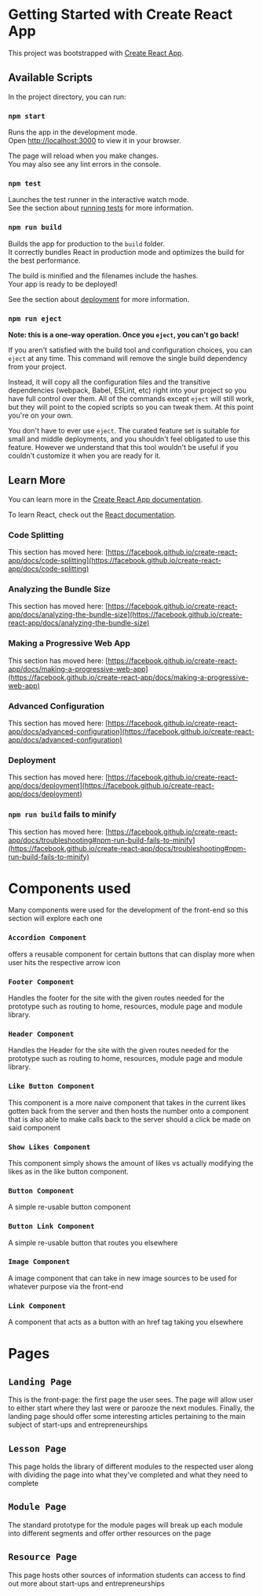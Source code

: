 # Getting Started with Create React App

This project was bootstrapped with [Create React App](https://github.com/facebook/create-react-app).

## Available Scripts

In the project directory, you can run:

### `npm start`

Runs the app in the development mode.\
Open [http://localhost:3000](http://localhost:3000) to view it in your browser.

The page will reload when you make changes.\
You may also see any lint errors in the console.

### `npm test`

Launches the test runner in the interactive watch mode.\
See the section about [running tests](https://facebook.github.io/create-react-app/docs/running-tests) for more information.

### `npm run build`

Builds the app for production to the `build` folder.\
It correctly bundles React in production mode and optimizes the build for the best performance.

The build is minified and the filenames include the hashes.\
Your app is ready to be deployed!

See the section about [deployment](https://facebook.github.io/create-react-app/docs/deployment) for more information.

### `npm run eject`

**Note: this is a one-way operation. Once you `eject`, you can't go back!**

If you aren't satisfied with the build tool and configuration choices, you can `eject` at any time. This command will remove the single build dependency from your project.

Instead, it will copy all the configuration files and the transitive dependencies (webpack, Babel, ESLint, etc) right into your project so you have full control over them. All of the commands except `eject` will still work, but they will point to the copied scripts so you can tweak them. At this point you're on your own.

You don't have to ever use `eject`. The curated feature set is suitable for small and middle deployments, and you shouldn't feel obligated to use this feature. However we understand that this tool wouldn't be useful if you couldn't customize it when you are ready for it.

## Learn More

You can learn more in the [Create React App documentation](https://facebook.github.io/create-react-app/docs/getting-started).

To learn React, check out the [React documentation](https://reactjs.org/).

### Code Splitting

This section has moved here: [https://facebook.github.io/create-react-app/docs/code-splitting](https://facebook.github.io/create-react-app/docs/code-splitting)

### Analyzing the Bundle Size

This section has moved here: [https://facebook.github.io/create-react-app/docs/analyzing-the-bundle-size](https://facebook.github.io/create-react-app/docs/analyzing-the-bundle-size)

### Making a Progressive Web App

This section has moved here: [https://facebook.github.io/create-react-app/docs/making-a-progressive-web-app](https://facebook.github.io/create-react-app/docs/making-a-progressive-web-app)

### Advanced Configuration

This section has moved here: [https://facebook.github.io/create-react-app/docs/advanced-configuration](https://facebook.github.io/create-react-app/docs/advanced-configuration)

### Deployment

This section has moved here: [https://facebook.github.io/create-react-app/docs/deployment](https://facebook.github.io/create-react-app/docs/deployment)

### `npm run build` fails to minify

This section has moved here: [https://facebook.github.io/create-react-app/docs/troubleshooting#npm-run-build-fails-to-minify](https://facebook.github.io/create-react-app/docs/troubleshooting#npm-run-build-fails-to-minify)

# Components used
Many components were used for the development of the front-end so this section will explore each one
### `Accordion Component`
offers a reusable component for certain buttons that can display more when user hits the respective arrow icon 

### `Footer Component`
Handles the footer for the site with the given routes needed for the prototype such as routing to home, resources, module page and module library.

### `Header Component`
Handles the Header for the site with the given routes needed for the prototype such as routing to home, resources, module page and module library.

### `Like Button Component`
This component is a more naive component that takes in the current likes gotten back from the server and then hosts the number onto a component that is also able to make calls back to the server should a click be made on said component

### `Show Likes Component`
This component simply shows the amount of likes vs actually modifying the likes as in the like button component. 

### `Button Component` 
A simple re-usable button component 

### `Button Link Component`
A simple re-usable button that routes you elsewhere

### `Image Component` 
A image component that can take in new image sources to be used for whatever purpose via the front-end

### `Link Component` 
A component that acts as a button with an href tag taking you elsewhere

# Pages 

## `Landing Page` 
This is the front-page: the first page the user sees. The page will allow user to either start where they last were or parooze the next modules. Finally, the landing page should offer some interesting articles pertaining to the main subject of start-ups and entrepreneurships

## `Lesson Page` 
This page holds the library of different modules to the respected user along with dividing the page into what they've completed and what they need to complete

## `Module Page`
The standard prototype for the module pages will break up each module into different segments and offer orther resources on the page

## `Resource Page` 
This page hosts other sources of information students can access to find out more about start-ups and entrepreneurships



